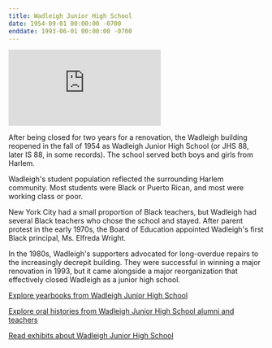 ```yaml
---
title: Wadleigh Junior High School 
date: 1954-09-01 00:00:00 -0700
enddate: 1993-06-01 00:00:00 -0700
---
```


![Cover photograph from Wadleigh's 1962 yearbook, showing 3 students looking at a text](https://www.wadleighhistory.org/yb/wyb022.html)

After being closed for two years for a renovation, the Wadleigh building reopened in the fall of 1954 as Wadleigh Junior High School (or JHS 88, later IS 88, in some records). The school served both boys and girls from Harlem.

Wadleigh's student population reflected the surrounding Harlem community. Most students were Black or Puerto Rican, and most were working class or poor.

New York City had a small proportion of Black teachers, but Wadleigh had several Black teachers who chose the school and stayed. After parent protest in the early 1970s, the Board of Education appointed Wadleigh's first Black principal, Ms. Elfreda Wright.

In the 1980s, Wadleigh's supporters advocated for long-overdue repairs to the increasingly decrepit building. They were successful in winning a major renovation in 1993, but it came alongside a major reorganization that effectively closed Wadleigh as a junior high school.  

[Explore yearbooks from Wadleigh Junior High School](https://www.wadleighhistory.org/yearbooks/)

[Explore oral histories from Wadleigh Junior High School alumni and teachers](https://www.wadleighhistory.org/oralhistory/)

[Read exhibits about Wadleigh Junior High School](https://www.wadleighhistory.org/)

